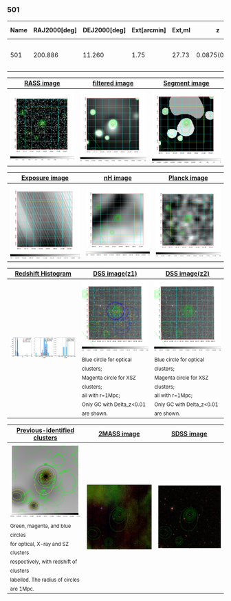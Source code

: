 <div STYLE="page-break-after: always;"></div>

### 501

|Name|RAJ2000[deg]|DEJ2000[deg] |Ext[arcmin]| Ext,ml | z | z_src| C|GC(XSZ,Delta_z<0.01)| GC(OPT,Delta_z<0.01)|GC| R_sig[arcmin] | R500[arcmin] | R500[Mpc]| CRsig[c/s] | CR500[c/s] |L500[1E44 erg/s]|F500[1E-12 erg/s/cm^2]| M500[1E14 Msun]|Tx[keV]|Cnt_sig|Beta|Rc[arcmin]|Comment|Alias|
|---|---|---|---|---|---|------|---|--------|---------|----------|---|---|---|---|---|---|---|---|---|---|---|---|---|---|
|501| 200.886| 11.260| 1.75| 27.73| 0.0875(0.006)| z1, z_xsz| B| F20, MCXC| A, N, RM, W| A, C, F20, MCXC, N, W| 13.188| 8.978| 0.882| 0.257(0.056)| 0.244(0.053)| 0.898(0.118)| 4.706(0.618)| 2.12(0.14)| 3.50(0.15)| 80.2| 0.842(-0.139+0.110)| 5.142(-1.070+0.825)| -| k166|

|[RASS image](../image/501/501_img.pdf)|[filtered image](../image/501/501_fil.pdf)|[Segment image](../image/501/501_seg.pdf)|
|-------------------|--------------------|-------------------|
| <img src="../image/501/501_img.png" width="300">  | <img src="../image/501/501_fil.png" width="300">   | <img src="../image/501/501_seg.png" width="300">  |

|[Exposure image](../image/501/501_mex.pdf)| [nH image](../image/501/501_nh.pdf)| [Planck image](../image/501/501_p.pdf)|
|-------------------|--------------------|-------------------|
|<img src="../image/501/501_mex.png" width="300">   | <img src="../image/501/501_nh.png" width="300">    | <img src="../image/501/501_p.png" width="300"> |

|[Redshift Histogram](../image/501/501_zg.pdf) | [DSS image(z1)](../image/501/501_dss_z1.pdf)      |  [DSS image(z2)](../image/501/501_dss_z2.pdf)    |
|-------------------|--------------------|-------------------|
|<img src="../image/501/501_zg.png" width="300"> |<img src="../image/501/501_dss_z1.png" width="300"> <sub><br>Blue circle for optical clusters; <br>Magenta circle for XSZ clusters; <br>all with r=1Mpc; <br>Only GC with Delta_z<0.01 are shown. </sub>| <img src="../image/501/501_dss_z2.png" width="300"><sub><br>Blue circle for optical clusters; <br>Magenta circle for XSZ clusters; <br>all with r=1Mpc; <br>Only GC with Delta_z<0.01 are shown. </sub> |

|[Previous-identified clusters](../image/501/501_gc.pdf) | [2MASS image](../image/501/501_2mass.pdf)      |[SDSS image](../image/501/501_sdss.pdf)   |
|-------------------|-------------------|-------------------|
|<img src=../image/501/501_gc.png width="300"> <br><sub>Green, magenta, and blue circles <br>for optical, X-ray and SZ clusters <br>respectively, with redshift of clusters <br>labelled. The radius of circles <br>are 1Mpc.</sub>|<img src="../image/501/501_2mass.png" width="300">  | <img src="../image/501/501_sdss.png" width="300">  |




